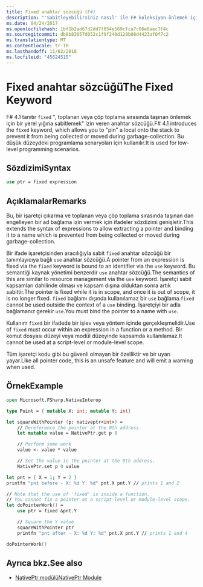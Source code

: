 ```yaml
---
title: Fixed anahtar sözcüğü (F#)
description: "'Sabitleyebilirsiniz nasıl' ile F# koleksiyon önlemek için bir yerel yığına 'anahtar sözcüğü sabit' öğrenin."
ms.date: 04/24/2017
ms.openlocfilehash: 1bf1b2ad67d2dd7f854e569cfca7c06e8aec7f4c
ms.sourcegitcommit: db8b83057d052c1f9f249d128b08d4423af0f7c2
ms.translationtype: MT
ms.contentlocale: tr-TR
ms.lasthandoff: 11/02/2018
ms.locfileid: "45624515"
---
```

# <a name="the-fixed-keyword"></a><span data-ttu-id="35477-103">Fixed anahtar sözcüğü</span><span class="sxs-lookup"><span data-stu-id="35477-103">The Fixed Keyword</span></span>

<span data-ttu-id="35477-104">F# 4.1 tanıtır `fixed` ", toplanan veya çöp toplama sırasında taşınan önlemek için bir yerel yığına sabitlemek" izin veren anahtar sözcüğü.</span><span class="sxs-lookup"><span data-stu-id="35477-104">F# 4.1 introduces the `fixed` keyword, which allows you to "pin" a local onto the stack to prevent it from being collected or moved during garbage-collection.</span></span>  <span data-ttu-id="35477-105">Bu düşük düzeydeki programlama senaryoları için kullanılır.</span><span class="sxs-lookup"><span data-stu-id="35477-105">It is used for low-level programming scenarios.</span></span>

## <a name="syntax"></a><span data-ttu-id="35477-106">Sözdizimi</span><span class="sxs-lookup"><span data-stu-id="35477-106">Syntax</span></span>

```fsharp
use ptr = fixed expression
```

## <a name="remarks"></a><span data-ttu-id="35477-107">Açıklamalar</span><span class="sxs-lookup"><span data-stu-id="35477-107">Remarks</span></span>

<span data-ttu-id="35477-108">Bu, bir işaretçi çıkarma ve toplanan veya çöp toplama sırasında taşınan dan engelleyen bir ad bağlama izin vermek için ifadeler sözdizimi genişletir.</span><span class="sxs-lookup"><span data-stu-id="35477-108">This extends the syntax of expressions to allow extracting a pointer and binding it to a name which is prevented from being collected or moved during garbage-collection.</span></span>  

<span data-ttu-id="35477-109">Bir ifade işaretçisinden aracılığıyla sabit `fixed` anahtar sözcüğü bir tanımlayıcıya bağlı `use` anahtar sözcüğü.</span><span class="sxs-lookup"><span data-stu-id="35477-109">A pointer from an expression is fixed via the `fixed` keyword is bound to an identifier via the `use` keyword.</span></span>  <span data-ttu-id="35477-110">Bu semantiği kaynak yönetimi benzerdir `use` anahtar sözcüğü.</span><span class="sxs-lookup"><span data-stu-id="35477-110">The semantics of this are similar to resource management via the `use` keyword.</span></span>  <span data-ttu-id="35477-111">İşaretçi sabit kapsamları dahilinde olması ve kapsam dışına olduktan sonra artık sabittir.</span><span class="sxs-lookup"><span data-stu-id="35477-111">The pointer is fixed while it is in scope, and once it is out of scope, it is no longer fixed.</span></span>  <span data-ttu-id="35477-112">`fixed` bağlamı dışında kullanılamaz bir `use` bağlama.</span><span class="sxs-lookup"><span data-stu-id="35477-112">`fixed` cannot be used outside the context of a `use` binding.</span></span>  <span data-ttu-id="35477-113">İşaretçiyi bir adla bağlamanız gerekir `use`.</span><span class="sxs-lookup"><span data-stu-id="35477-113">You must bind the pointer to a name with `use`.</span></span>

<span data-ttu-id="35477-114">Kullanım `fixed` bir ifadede bir işlev veya yöntem içinde gerçekleşmelidir.</span><span class="sxs-lookup"><span data-stu-id="35477-114">Use of `fixed` must occur within an expression in a function or a method.</span></span>  <span data-ttu-id="35477-115">Bir komut dosyası düzeyi veya modül düzeyinde kapsamda kullanılamaz.</span><span class="sxs-lookup"><span data-stu-id="35477-115">It cannot be used at a script-level or module-level scope.</span></span>

<span data-ttu-id="35477-116">Tüm işaretçi kodu gibi bu güvenli olmayan bir özelliktir ve bir uyarı yayar.</span><span class="sxs-lookup"><span data-stu-id="35477-116">Like all pointer code, this is an unsafe feature and will emit a warning when used.</span></span>

## <a name="example"></a><span data-ttu-id="35477-117">Örnek</span><span class="sxs-lookup"><span data-stu-id="35477-117">Example</span></span>

```fsharp
open Microsoft.FSharp.NativeInterop

type Point = { mutable X: int; mutable Y: int}

let squareWithPointer (p: nativeptr<int>) =
    // Dereference the pointer at the 0th address.
    let mutable value = NativePtr.get p 0

    // Perform some work
    value <- value * value

    // Set the value in the pointer at the 0th address.
    NativePtr.set p 0 value

let pnt = { X = 1; Y = 2 }
printfn "pnt before - X: %d Y: %d" pnt.X pnt.Y // prints 1 and 2

// Note that the use of 'fixed' is inside a function.
// You cannot fix a pointer at a script-level or module-level scope.
let doPointerWork() =
    use ptr = fixed &pnt.Y

    // Square the Y value
    squareWithPointer ptr
    printfn "pnt after - X: %d Y: %d" pnt.X pnt.Y // prints 1 and 4

doPointerWork()
```

## <a name="see-also"></a><span data-ttu-id="35477-118">Ayrıca bkz.</span><span class="sxs-lookup"><span data-stu-id="35477-118">See also</span></span>

- [<span data-ttu-id="35477-119">NativePtr modülü</span><span class="sxs-lookup"><span data-stu-id="35477-119">NativePtr Module</span></span>](https://msdn.microsoft.com/visualfsharpdocs/conceptual/nativeinterop.nativeptr-module-%5Bfsharp%5D)
